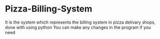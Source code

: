 # Pizza-Billing-System
It is the system which represents the billing system in pizza delivary shops, done with using python
You can make any changes in the program if you need
